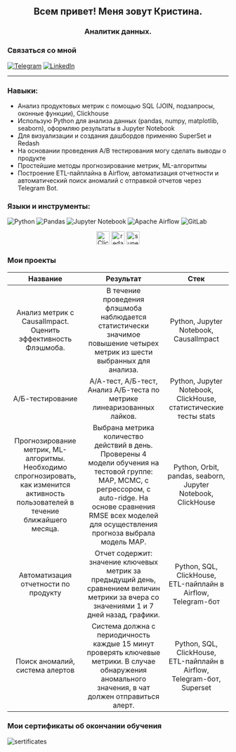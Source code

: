 <div id="header" align="center">
  <h2>Всем привет! Меня зовут Кристина.</h2>
  <h3>Аналитик данных.</h3>
</div>
<a href="https://t.me/maltsevaku" img="https://img.shields.io/badge/Telegram-2CA5E0?style=for-the-badge&logo=telegram&logoColor=white" alt="Telegram"/></a>

### Связаться со мной  
[![Telegram](https://img.shields.io/badge/Telegram-2CA5E0?style=for-the-badge&logo=telegram&logoColor=white)](https://t.me/maltsevaku) 
[![LinkedIn](https://img.shields.io/badge/linkedin-%230077B5.svg?style=for-the-badge&logo=linkedin&logoColor=white)](https://www.linkedin.com/in/kristina-maltseva-a0b455263/)
___________

### Навыки:
- Анализ продуктовых метрик с помощью SQL (JOIN, подзапросы, оконные функции), Clickhouse
- Использую Python для анализа данных (pandas, numpy, matplotlib, seaborn), оформляю результаты в Jupyter Notebook
- Для визуализации и создания дашбордов применяю SuperSet и Redash
- На основании проведения A/B тестирования могу сделать выводы о продукте
- Простейшие методы прогнозирование метрик, ML-алгоритмы
- Построение ETL-пайплайна в Airflow, автоматизация отчетности и автоматический поиск аномалий с отправкой отчетов через Telegram Bot.

### Языки и инструменты:
![Python](https://img.shields.io/badge/python-3670A0?style=for-the-badge&logo=python&logoColor=ffdd54)
![Pandas](https://img.shields.io/badge/pandas-%23150458.svg?style=for-the-badge&logo=pandas&logoColor=white)
![Jupyter Notebook](https://img.shields.io/badge/jupyter-%23FA0F00.svg?style=for-the-badge&logo=jupyter&logoColor=white)
![Apache Airflow](https://img.shields.io/badge/Apache%20Airflow-017CEE?style=for-the-badge&logo=Apache%20Airflow&logoColor=white)
![GitLab](https://img.shields.io/badge/gitlab-%23181717.svg?style=for-the-badge&logo=gitlab&logoColor=white)

<div id="header" align="center">
  <img src="https://github.com/maltsevak/image_readme/blob/master/ClickHouse.png" alt="ClickHouse" height="30">
  <img src="https://github.com/maltsevak/image_readme/blob/master/redash.png" alt="redash" height="30">
  <img src="https://github.com/maltsevak/image_readme/blob/master/superset.png" alt="superset" height="30">
</div>

### Мои проекты
| Название | Результат | Стек |
|:----------:|:-----------------:|:-------------:|
| Анализ метрик с CausalImpact.     Оценить эффективность Флэшмоба. | В течение проведения флэшмоба наблюдается статистически значимое повышение четырех метрик из шести выбранных для анализа. | Python, Jupyter Notebook, CausalImpact |
| А/Б-тестирование | А/А-тест, А/Б-тест, Анализ А/Б-теста по метрике линеаризованных лайков. | Python, Jupyter Notebook, ClickHouse, статистические тесты stats |
| Прогнозирование метрик, ML-алгоритмы. Необходимо спрогнозировать, как изменится активность пользователей в течение ближайшего месяца. | Выбрана метрика количество действий в день. Проверены 4 модели обучения на тестовой группе: MAP, MCMC, с регрессором, с auto-ridge. На основе сравнения RMSE всех моделей для осуществления прогноза выбрала модель MAP. | Python, Orbit, pandas, seaborn, Jupyter Notebook, ClickHouse |
| Автоматизация отчетности по продукту | Отчет содержит: значение ключевых метрик за предыдущий день, сравнением величин метрики за вчера со значениями 1 и 7 дней назад, графики. | Python, SQL, ClickHouse, ETL-пайплайн в Airflow, Telegram-бот |
| Поиск аномалий, система алертов | Система должна с периодичность каждые 15 минут проверять ключевые метрики. В случае обнаружения аномального значения, в чат должен отправиться алерт. | Python, SQL, ClickHouse, ETL-пайплайн в Airflow, Telegram-бот, Superset |

### Мои сертификаты об окончании обучения
![sertificates](https://github.com/maltsevak/image_readme/blob/master/sertificates.png)
